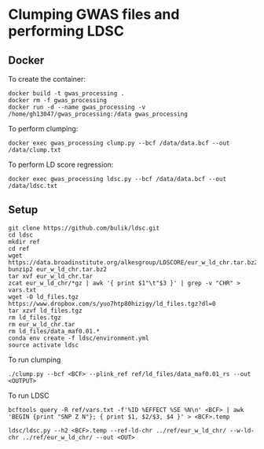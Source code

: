 # Clumping GWAS files and performing LDSC


## Docker

To create the container:

```
docker build -t gwas_processing .
docker rm -f gwas_processing
docker run -d --name gwas_processing -v /home/gh13047/gwas_processing:/data gwas_processing 
```

To perform clumping:

```
docker exec gwas_processing clump.py --bcf /data/data.bcf --out /data/clump.txt
```

To perform LD score regression:

```
docker exec gwas_processing ldsc.py --bcf /data/data.bcf --out /data/ldsc.txt
```



## Setup

```
git clone https://github.com/bulik/ldsc.git
cd ldsc
mkdir ref
cd ref
wget https://data.broadinstitute.org/alkesgroup/LDSCORE/eur_w_ld_chr.tar.bz2
bunzip2 eur_w_ld_chr.tar.bz2
tar xvf eur_w_ld_chr.tar
zcat eur_w_ld_chr/*gz | awk '{ print $1"\t"$3 }' | grep -v "CHR" > vars.txt
wget -O ld_files.tgz https://www.dropbox.com/s/yuo7htp80hizigy/ld_files.tgz?dl=0
tar xzvf ld_files.tgz 
rm ld_files.tgz
rm eur_w_ld_chr.tar
rm ld_files/data_maf0.01.*
conda env create -f ldsc/environment.yml
source activate ldsc
```

To run clumping

```{r}
./clump.py --bcf <BCF> --plink_ref ref/ld_files/data_maf0.01_rs --out <OUTPUT>
```

To run LDSC

```{r}
bcftools query -R ref/vars.txt -f'%ID %EFFECT %SE %N\n' <BCF> | awk 'BEGIN {print "SNP Z N"}; { print $1, $2/$3, $4 }' > <BCF>.temp

ldsc/ldsc.py --h2 <BCF>.temp --ref-ld-chr ../ref/eur_w_ld_chr/ --w-ld-chr ../ref/eur_w_ld_chr/ --out <OUT>
```


